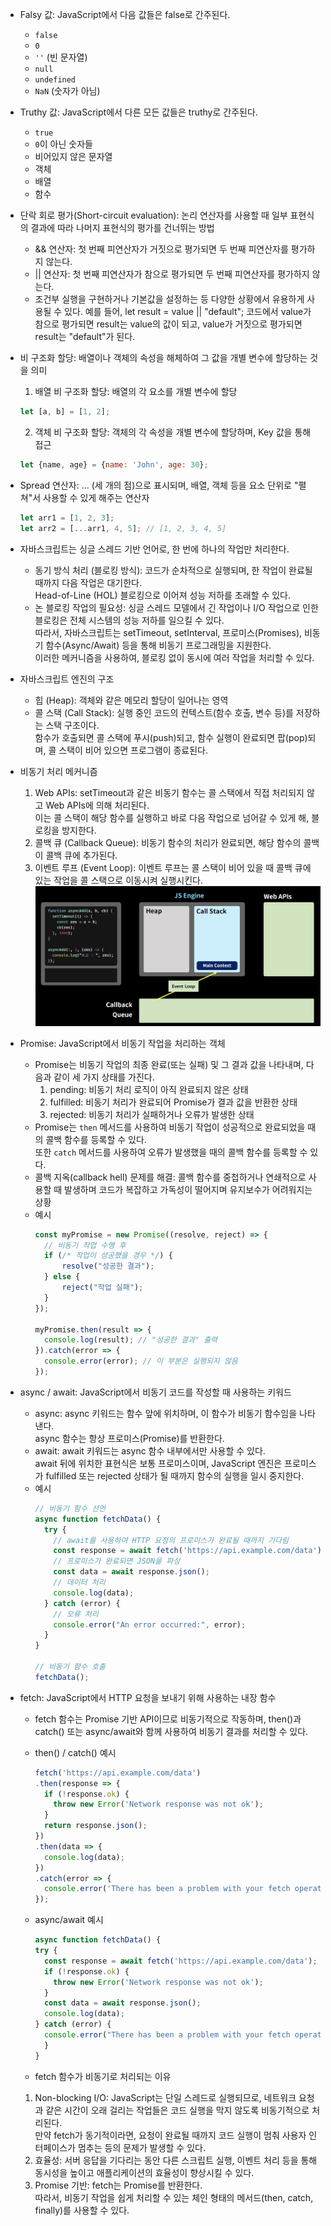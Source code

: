 - Falsy 값: JavaScript에서 다음 값들은 false로 간주된다.
  - `false`
  - `0`
  - `''` (빈 문자열)
  - `null`
  - `undefined`
  - `NaN` (숫자가 아님)

- Truthy 값: JavaScript에서 다른 모든 값들은 truthy로 간주된다.
  - `true`
  - `0`이 아닌 숫자들
  - 비어있지 않은 문자열
  - 객체
  - 배열
  - 함수

- 단락 회로 평가(Short-circuit evaluation): 논리 연산자를 사용할 때 일부 표현식의 결과에 따라 나머지 표현식의 평가를 건너뛰는 방법
  - && 연산자: 첫 번째 피연산자가 거짓으로 평가되면 두 번째 피연산자를 평가하지 않는다.
  - || 연산자: 첫 번째 피연산자가 참으로 평가되면 두 번째 피연산자를 평가하지 않는다.
  - 조건부 실행을 구현하거나 기본값을 설정하는 등 다양한 상황에서 유용하게 사용될 수 있다. 예를 들어, let result = value || "default"; 코드에서 value가 참으로 평가되면 result는 value의 값이 되고, value가 거짓으로 평가되면 result는 "default"가 된다.

- 비 구조화 할당: 배열이나 객체의 속성을 해체하여 그 값을 개별 변수에 할당하는 것을 의미
  1. 배열 비 구조화 할당: 배열의 각 요소를 개별 변수에 할당
  ```javascript
  let [a, b] = [1, 2];
  ```

  2. 객체 비 구조화 할당: 객체의 각 속성을 개별 변수에 할당하며, Key 값을 통해 접근
  ```javascript
  let {name, age} = {name: 'John', age: 30};
  ```

- Spread 연산자: ... (세 개의 점)으로 표시되며, 배열, 객체 등을 요소 단위로 "펼쳐"서 사용할 수 있게 해주는 연산자
  ```javascript
  let arr1 = [1, 2, 3];
  let arr2 = [...arr1, 4, 5]; // [1, 2, 3, 4, 5]
  ```

- 자바스크립트는 싱글 스레드 기반 언어로, 한 번에 하나의 작업만 처리한다.
  - 동기 방식 처리 (블로킹 방식): 코드가 순차적으로 실행되며, 한 작업이 완료될 때까지 다음 작업은 대기한다.<br>
  Head-of-Line (HOL) 블로킹으로 이어져 성능 저하를 초래할 수 있다.
  - 논 블로킹 작업의 필요성: 싱글 스레드 모델에서 긴 작업이나 I/O 작업으로 인한 블로킹은 전체 시스템의 성능 저하를 일으킬 수 있다.<br>
  따라서, 자바스크립트는 setTimeout, setInterval, 프로미스(Promises), 비동기 함수(Async/Await) 등을 통해 비동기 프로그래밍을 지원한다. <br>
  이러한 메커니즘을 사용하여, 블로킹 없이 동시에 여러 작업을 처리할 수 있다.

- 자바스크립트 엔진의 구조
  - 힙 (Heap): 객체와 같은 메모리 할당이 일어나는 영역
  - 콜 스택 (Call Stack): 실행 중인 코드의 컨텍스트(함수 호출, 변수 등)를 저장하는 스택 구조이다. <br>
  함수가 호출되면 콜 스택에 푸시(push)되고, 함수 실행이 완료되면 팝(pop)되며, 콜 스택이 비어 있으면 프로그램이 종료된다.

- 비동기 처리 메커니즘
  1. Web APIs: setTimeout과 같은 비동기 함수는 콜 스택에서 직접 처리되지 않고 Web APIs에 의해 처리된다. <br>
  이는 콜 스택이 해당 함수를 실행하고 바로 다음 작업으로 넘어갈 수 있게 해, 블로킹을 방지한다.
  2. 콜백 큐 (Callback Queue): 비동기 함수의 처리가 완료되면, 해당 함수의 콜백이 콜백 큐에 추가된다.
  3. 이벤트 루프 (Event Loop): 이벤트 루프는 콜 스택이 비어 있을 때 콜백 큐에 있는 작업을 콜 스택으로 이동시켜 실행시킨다.
![Alt text](<JavaScript 응용/JS engine.png>)

- Promise: JavaScript에서 비동기 작업을 처리하는 객체
  -  Promise는 비동기 작업의 최종 완료(또는 실패) 및 그 결과 값을 나타내며, 다음과 같이 세 가지 상태를 가진다.
      1. pending: 비동기 처리 로직이 아직 완료되지 않은 상태
      2. fulfilled: 비동기 처리가 완료되어 Promise가 결과 값을 반환한 상태
      3. rejected: 비동기 처리가 실패하거나 오류가 발생한 상태
  - Promise는 `then` 메서드를 사용하여 비동기 작업이 성공적으로 완료되었을 때의 콜백 함수를 등록할 수 있다.<br>
  또한 `catch` 메서드를 사용하여 오류가 발생했을 때의 콜백 함수를 등록할 수 있다.
  - 콜백 지옥(callback hell) 문제를 해결: 콜백 함수를 중첩하거나 연쇄적으로 사용할 때 발생하며 코드가 복잡하고 가독성이 떨어지며 유지보수가 어려워지는 상황
  - 예시
    ```javascript
    const myPromise = new Promise((resolve, reject) => {
      // 비동기 작업 수행 후
      if (/* 작업이 성공했을 경우 */) {
          resolve("성공한 결과");
      } else {
          reject("작업 실패");
      }
    });

    myPromise.then(result => {
      console.log(result); // "성공한 결과" 출력
    }).catch(error => {
      console.error(error); // 이 부분은 실행되지 않음
    });
    ```

- async / await: JavaScript에서 비동기 코드를 작성할 때 사용하는 키워드
  - async: async 키워드는 함수 앞에 위치하며, 이 함수가 비동기 함수임을 나타낸다. <br> async 함수는 항상 프로미스(Promise)를 반환한다.
  - await: await 키워드는 async 함수 내부에서만 사용할 수 있다. <br>
  await 뒤에 위치한 표현식은 보통 프로미스이며, JavaScript 엔진은 프로미스가 fulfilled 또는 rejected 상태가 될 때까지 함수의 실행을 일시 중지한다.
  - 예시
    ```javascript
    // 비동기 함수 선언
    async function fetchData() {
      try {
        // await를 사용하여 HTTP 요청의 프로미스가 완료될 때까지 기다림
        const response = await fetch('https://api.example.com/data');
        // 프로미스가 완료되면 JSON을 파싱
        const data = await response.json();
        // 데이터 처리
        console.log(data);
      } catch (error) {
        // 오류 처리
        console.error("An error occurred:", error);
      }
    }

    // 비동기 함수 호출
    fetchData();
     ```
- fetch: JavaScript에서 HTTP 요청을 보내기 위해 사용하는 내장 함수
  - fetch 함수는 Promise 기반 API이므로 비동기적으로 작동하며, then()과 catch() 또는 async/await와 함께 사용하여 비동기 결과를 처리할 수 있다.
  - then() / catch() 예시
    ```javascript
    fetch('https://api.example.com/data')
    .then(response => {
      if (!response.ok) {
        throw new Error('Network response was not ok');
      }
      return response.json(); 
    })
    .then(data => {
      console.log(data); 
    })
    .catch(error => {
      console.error('There has been a problem with your fetch operation:', error);
    });
    ```
  - async/await 예시
    ```javascript
    async function fetchData() {
    try {
      const response = await fetch('https://api.example.com/data');
      if (!response.ok) {
        throw new Error('Network response was not ok');
      }
      const data = await response.json(); 
      console.log(data); 
    } catch (error) {
      console.error("There has been a problem with your fetch operation:", error);
      }
    }
    ```

  - fetch 함수가 비동기로 처리되는 이유
  1. Non-blocking I/O: JavaScript는 단일 스레드로 실행되므로, 네트워크 요청과 같은 시간이 오래 걸리는 작업들은 코드 실행을 막지 않도록 비동기적으로 처리된다. <br>
  만약 fetch가 동기적이라면, 요청이 완료될 때까지 코드 실행이 멈춰 사용자 인터페이스가 멈추는 등의 문제가 발생할 수 있다. <br>
  2. 효율성: 서버 응답을 기다리는 동안 다른 스크립트 실행, 이벤트 처리 등을 통해 동시성을 높이고 애플리케이션의 효율성이 향상시킬 수 있다.
  3. Promise 기반: fetch는 Promise를 반환한다. <br>
  따라서, 비동기 작업을 쉽게 처리할 수 있는 체인 형태의 메서드(then, catch, finally)를 사용할 수 있다.
  